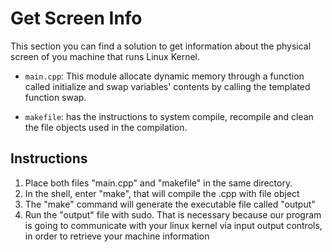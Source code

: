 # Get Screen Info

This section you can find a solution to get information about the physical screen of you machine that runs Linux Kernel.

* `main.cpp`: This module allocate dynamic memory through a function called initialize and swap variables' contents by calling the templated function swap.<br>

* `makefile`: has the instructions to system compile, recompile and clean the file objects used in the compilation.

## Instructions
1. Place both files "main.cpp" and "makefile" in the same directory.
2. In the shell, enter "make", that will compile the .cpp with file object
3. The "make" command will generate the executable file called "output"
4. Run the "output" file with sudo. That is necessary because our program
   is going to communicate with your linux kernel via input output controls,
   in order to retrieve your machine information



